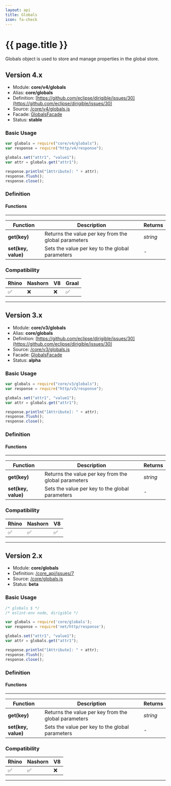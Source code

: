 ```yaml
---
layout: api
title: Globals
icon: fa-check
---
```


{{ page.title }}
===

Globals object is used to store and manage properties in the global store.

Version 4.x
---

- Module: **core/v4/globals**
- Alias: **core/globals**
- Definition: [https://github.com/eclipse/dirigible/issues/30](https://github.com/eclipse/dirigible/issues/30)
- Source: [/core/v4/globals.js](https://github.com/dirigiblelabs/api-core/blob/master/core/v4/globals.js)
- Facade: [GlobalsFacade](https://github.com/eclipse/dirigible/blob/master/api/api-facade/api-core/src/main/java/org/eclipse/dirigible/api/v3/core/GlobalsFacade.java)
- Status: **stable**

### Basic Usage

```javascript
var globals = require("core/v4/globals");
var response = require("http/v4/response");

globals.set("attr1", "value1");
var attr = globals.get("attr1");

response.println("[Attribute]: " + attr);
response.flush();
response.close();
```


### Definition

#### Functions

---

Function     | Description | Returns
------------ | ----------- | --------
**get(key)**   | Returns the value per key from the global parameters | *string*
**set(key, value)**   | Sets the value per key to the global parameters | -



### Compatibility


Rhino | Nashorn | V8 | Graal |
----- | ------- | ---| ------|
 ✅   | ❌      | ❌  |  ✅   |
 
 ---

Version 3.x
---

- Module: **core/v3/globals**
- Alias: **core/globals**
- Definition: [https://github.com/eclipse/dirigible/issues/30](https://github.com/eclipse/dirigible/issues/30)
- Source: [/core/v3/globals.js](https://github.com/dirigiblelabs/api-v3-core/blob/master/core/v3/globals.js)
- Facade: [GlobalsFacade](https://github.com/eclipse/dirigible/blob/master/api/api-facade/api-core/src/main/java/org/eclipse/dirigible/api/v3/core/GlobalsFacade.java)
- Status: **alpha**

### Basic Usage

```javascript
var globals = require("core/v3/globals");
var response = require("http/v3/response");

globals.set("attr1", "value1");
var attr = globals.get("attr1");

response.println("[Attribute]: " + attr);
response.flush();
response.close();
```


### Definition

#### Functions

---

Function     | Description | Returns
------------ | ----------- | --------
**get(key)**   | Returns the value per key from the global parameters | *string*
**set(key, value)**   | Sets the value per key to the global parameters | -



### Compatibility


Rhino | Nashorn | V8
----- | ------- | --------
 ✅  | ✅  | ✅
 
 ---
 
 Version 2.x
---
 
 
- Module: **core/globals**
- Definition: [/core_api/issues/7](https://github.com/dirigiblelabs/core_api/issues/7)
- Source: [/core/globals.js](https://github.com/dirigiblelabs/core_api/blob/master/core_api/ScriptingServices/core/globals.js)
- Status: **beta**

### Basic Usage

```javascript
/* globals $ */
/* eslint-env node, dirigible */

var globals = require('core/globals');
var response = require('net/http/response');

globals.set("attr1", "value1");
var attr = globals.get("attr1");

response.println("[Attribute]: " + attr);
response.flush();
response.close();
```


### Definition

#### Functions

---

Function     | Description | Returns
------------ | ----------- | --------
**get(key)**   | Returns the value per key from the global parameters | *string*
**set(key, value)**   | Sets the value per key to the global parameters | -



### Compatibility

Rhino | Nashorn | V8
----- | ------- | --------
 ✅  | ✅  | ❌

---
